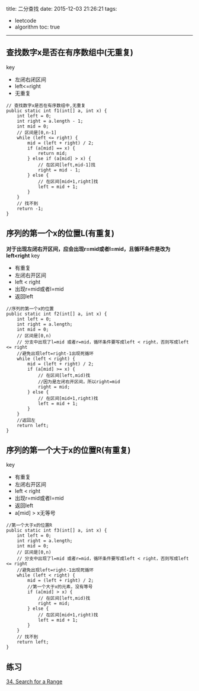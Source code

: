 title: 二分查找
date: 2015-12-03 21:26:21
tags:
- leetcode
- algorithm
toc: true
---
## 查找数字x是否在有序数组中(无重复)
key

- 左闭右闭区间
- left<=right
- 无重复

```
// 查找数字x是否在有序数组中,无重复
public static int f1(int[] a, int x) {
	int left = 0;
	int right = a.length - 1;
	int mid = 0;
	// 区间是[0,n-1]
	while (left <= right) {
		mid = (left + right) / 2;
		if (a[mid] == x) {
			return mid;
		} else if (a[mid] > x) {
			// 在区间[left,mid-1]找
			right = mid - 1;
		} else {
			// 在区间[mid+1,right]找
			left = mid + 1;
		}
	}
	// 找不到
	return -1;
}
```

## 序列的第一个x的位置L(有重复)
**对于出现左闭右开区间，应会出现r=mid或者l=mid，且循环条件是改为left<right**
key

- 有重复
- 左闭右开区间
- left < right
- 出现r=mid或者l=mid
- 返回left

```
//序列的第一个x的位置
public static int f2(int[] a, int x) {
	int left = 0;
	int right = a.length;
	int mid = 0;
	// 区间是[0,n)
	// 分支中出现了l=mid 或者r=mid，循环条件要写成left < right，否则写成left <= right
	//避免出现left=right-1出现死循环
	while (left < right) {
		mid = (left + right) / 2;
		if (a[mid] >= x) {
			// 在区间[left,mid)找
			//因为是左闭右开区间，所以right=mid
			right = mid;
		} else {
			// 在区间[mid+1,right)找
			left = mid + 1;
		}
	}
	//返回左
	return left;
}
```
## 序列的第一个大于x的位置R(有重复)

key

- 有重复
- 左闭右开区间
- left < right
- 出现r=mid或者l=mid
- 返回left
- a[mid] > x无等号

```
//第一个大于x的位置R
public static int f3(int[] a, int x) {
	int left = 0;
	int right = a.length;
	int mid = 0;
	// 区间是[0,n)
	// 分支中出现了l=mid 或者r=mid，循环条件要写成left < right，否则写成left <= right
	//避免出现left=right-1出现死循环
	while (left < right) {
		mid = (left + right) / 2;
		//第一个大于x的元素，没有等号
		if (a[mid] > x) {
			// 在区间[left,mid)找
			right = mid;
		} else {
			// 在区间[mid+1,right)找
			left = mid + 1;
		}
	}
	// 找不到
	return left;
}
```

## 练习
[34. Search for a Range](https://leetcode.com/problems/search-for-a-range/)


